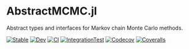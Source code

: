 # AbstractMCMC.jl

Abstract types and interfaces for Markov chain Monte Carlo methods.

[![Stable](https://img.shields.io/badge/docs-stable-blue.svg)](https://turinglang.github.io/AbstractMCMC.jl/stable)
[![Dev](https://img.shields.io/badge/docs-dev-blue.svg)](https://turinglang.github.io/AbstractMCMC.jl/dev)
[![CI](https://github.com/TuringLang/AbstractMCMC.jl/workflows/CI/badge.svg?branch=master)](https://github.com/TuringLang/AbstractMCMC.jl/actions?query=workflow%3ACI+branch%3Amaster)
[![IntegrationTest](https://github.com/TuringLang/AbstractMCMC.jl/workflows/IntegrationTest/badge.svg?branch=master)](https://github.com/TuringLang/AbstractMCMC.jl/actions?query=workflow%3AIntegrationTest+branch%3Amaster)
[![Codecov](https://codecov.io/gh/TuringLang/AbstractMCMC.jl/branch/master/graph/badge.svg)](https://codecov.io/gh/TuringLang/AbstractMCMC.jl)
[![Coveralls](https://coveralls.io/repos/github/TuringLang/AbstractMCMC.jl/badge.svg?branch=master)](https://coveralls.io/github/TuringLang/AbstractMCMC.jl?branch=master)
